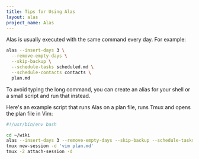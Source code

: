 ```yaml
---
title: Tips for Using Alas
layout: alas
project_name: Alas
---
```


Alas is usually executed with the same command every day. For example:

```bash
alas --insert-days 3 \
  --remove-empty-days \
  --skip-backup \
  --schedule-tasks scheduled.md \
  --schedule-contacts contacts \
  plan.md
```

To avoid typing the long command, you can create an alias for your shell or
a small script and run that instead.

Here's an example script that runs Alas on a plan file, runs Tmux and opens
the plan file in Vim:

```bash
#!/usr/bin/env bash

cd ~/wiki
alas --insert-days 3 --remove-empty-days --skip-backup --schedule-tasks scheduled.md --schedule-contacts contacts plan.md
tmux new-session -d 'vim plan.md'
tmux -2 attach-session -d
```
